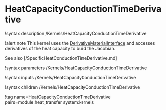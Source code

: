 # HeatCapacityConductionTimeDerivative

!syntax description /Kernels/HeatCapacityConductionTimeDerivative

!alert note
This kernel uses the [DerivativeMaterialInterface](/DerivativeMaterialInterface.md) and accesses
derivatives of the heat capacity to build the Jacobian.

See also [/SpecificHeatConductionTimeDerivative.md]

!syntax parameters /Kernels/HeatCapacityConductionTimeDerivative

!syntax inputs /Kernels/HeatCapacityConductionTimeDerivative

!syntax children /Kernels/HeatCapacityConductionTimeDerivative

!tag name=HeatCapacityConductionTimeDerivative pairs=module:heat_transfer system:kernels
